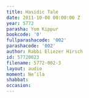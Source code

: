 ```yaml
---
title: Hasidic Tale
date: 2011-10-08 00:00:00 Z
year: 5772
parasha: Yom Kippur
bookcode: '0'
fullparashacode: '002'
parashacode: '002'
author: Rabbi Eliezer Hirsch
id: 57720023
filename: 5772-002-3
layout: audio
moment: Ne’ila
shabbat: 
occasion: 
---
```


